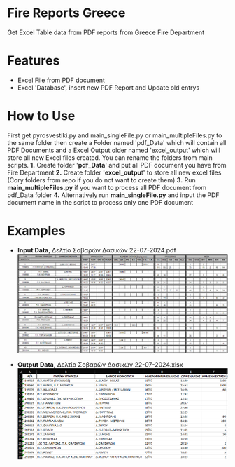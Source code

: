 # Fire Reports Greece
Get Excel Table data from PDF reports from Greece Fire Department

# Features
* Excel File from PDF document
* Excel 'Database', insert new PDF Report and Update old entrys

# How to Use
First get pyrosvestiki.py and main_singleFile.py or main_multipleFiles.py to the same folder then create a Folder named 'pdf_Data' which will contain all PDF Documents and a Excel Output older named 'excel_output' which will store all new Excel files created. You can rename the folders from main scripts.
**1.** Create folder '**pdf_Data**' and put all PDF document you have from Fire Department
**2.** Create folder '**excel_outpu**t' to store all new excel files
(Cory folders from repo if you do not want to create them)
**3.** Run **main_multipleFiles.py** if you want to process all PDF document from pdf_Data folder
**4.** Alternatively run **main_singleFile.py** and input the PDF document name in the script to process only one PDF document

# Examples
* **Input Data**, Δελτίο Σοβαρών Δασικών 22-07-2024.pdf 
![plot](https://github.com/nikos230/Fire-Reports-Greece/blob/main/images/fire_table.png?raw=true)

* **Output Data**, Δελτίο Σοβαρών Δασικών 22-07-2024.xlsx
![plot](https://github.com/nikos230/Fire-Reports-Greece/blob/main/images/excel_output.png?raw=true)

